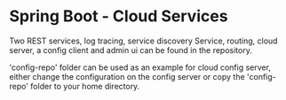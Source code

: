 # Spring Boot - Cloud Services


Two REST services, log tracing, service discovery Service, routing, cloud server, a config client and admin ui can be found in the repository.


'config-repo' folder can be used as an example for cloud config server, either change the configuration on the config server or copy the 'config-repo' folder to your home directory.
